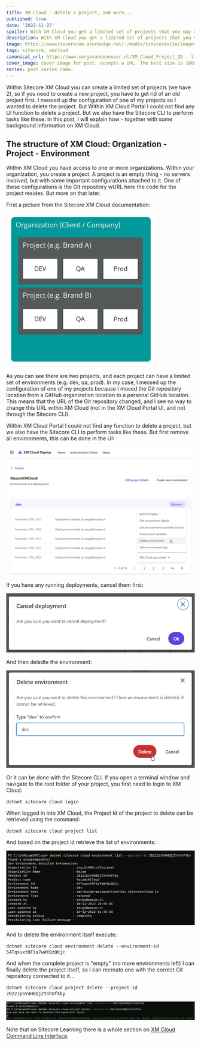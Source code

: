 ```yaml
---
title: XM Cloud - delete a project, and more...
published: true
date: '2022-11-27'
spoiler: With XM Cloud you get a limited set of projects that you may create. When you mess up one of you projects, you want to be able to delete it and start over. In the UI I could not find a way to delete a project with all its environments, but Sitecore CLI to the resque.
description: With XM Cloud you get a limited set of projects that you may create. When you mess up one of you projects, you want to be able to delete it and start over. In the UI I could not find a way to delete a project with all its environments, but Sitecore CLI to the resque.
image: https://wwwsitecorecom.azureedge.net/-/media/sitecoresite/images/home/products/xm-cloud/xm-cloud-hero-960-720pxxl.jpg
tags: sitecore, xmcloud
canonical_url: https://www.sergevandenoever.nl/XM_Cloud_Project_ID - link for the canonical version of the content
cover_image: cover image for post, accepts a URL. The best size is 1000 x 420.
series: post series name.
---
```


Within Sitecore XM Cloud you can create a limited set of projects (we have 2), so if you need to create a new project, you have to get rid of an old project first. I messed up the configuration of one of my projects so I wanted to delete the project. But Within XM Cloud Portal I could not find any UI function to delete a project. But we also have the Sitecore CLI to perform tasks like these. In this post, I will explain how - together with some background information on XM Cloud.

## The structure of XM Cloud: Organization - Project - Environment

Within XM Cloud you have access to one or more organizations. Within your organization, you create a project. A project is an empty thing - no servers involved, but with some important configurations attached to it. One of these configurations is the Git repository wURL here the code for the project resides. But more on that later.

First a picture from the Sitecore XM Cloud documentation:

![](XM_Cloud_Delete_a_project/03-XMCloudStructure.png)

As you can see there are two projects, and each project can have a limited set of environments (e.g. dev, qa, prod). In my case, I messed up the configuration of one of my projects because I moved the Git repository location from a GitHub organization location to a personal GitHub location. This means that the URL of the Git repository changed, and I see no way to change this URL within XM Cloud (not in the XM Cloud Portal UI, and not through the Sitecore CLI).


Within XM Cloud Portal I could not find any function to delete a project, but we also have the Sitecore CLI to perform tasks like these. But first remove all environments, this can be done in the UI:

![](XM_Cloud_Delete_a_project/r0o11pmc0110.png)

If you have any running deployments, cancel them first:

![](XM_Cloud_Delete_a_project/r0o25pmc0250.png)

And then deledte the environment:

![](XM_Cloud_Delete_a_project/r0o13pmc0130.png)

Or it can be done with the Sitecore CLI. If you open a terminal window and navigate to the root folder of your project, you first need to login to XM Cloud:

```
dotnet sitecore cloud login
```

When logged in into XM Cloud, the Project Id of the project to delete can be retrieved using the command:

```
dotnet sitecore cloud project list
```

And based on the project id retrieve the list of environments:

![](XM_Cloud_Delete_a_project/r0o31pmc0310.png)

And to delete the environment itself execute:

```
dotnet sitecore cloud environment delete --environment-id 54TqsuxtRFia7wWYQzQKjc
```

And when the complete project is "empty" (no more environments left) I can finally delete the project itself, so I can recreate one with the correct Git repository connected to it...

```
dotnet sitecore cloud project delete --project-id 2B22JpSV4HBQjZYnhUfXby
```

![](XM_Cloud_Delete_a_project/r1o23amc1231.png)


Note that on Sitecore Learning there is a whole section on [XM Cloud Command Line Interface](https://learning.sitecore.com/learn/course/1037/xm-cloud-command-line-interface-cli;lp=36).